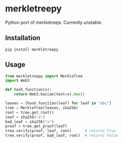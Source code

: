# merkletreepy

Python port of merkletreejs. Currently unstable.

## Installation

```
pip install merkletreepy
```

## Usage

```py
from merkletreepy import MerkleTree
import Web3

def hash_function(x):
    return Web3.keccak(text=x).hex()

leaves = [hash_function(leaf) for leaf in "abc"]
tree = MerkleTree(leaves, sha256)
root = tree.get_root()
leaf = sha256("a")
bad_leaf = sha256("x")
proof = tree.get_proof(leaf)
tree.verify(proof, leaf, root)      # returns True
tree.verify(proof, bad_leaf, root)  # returns False
```
